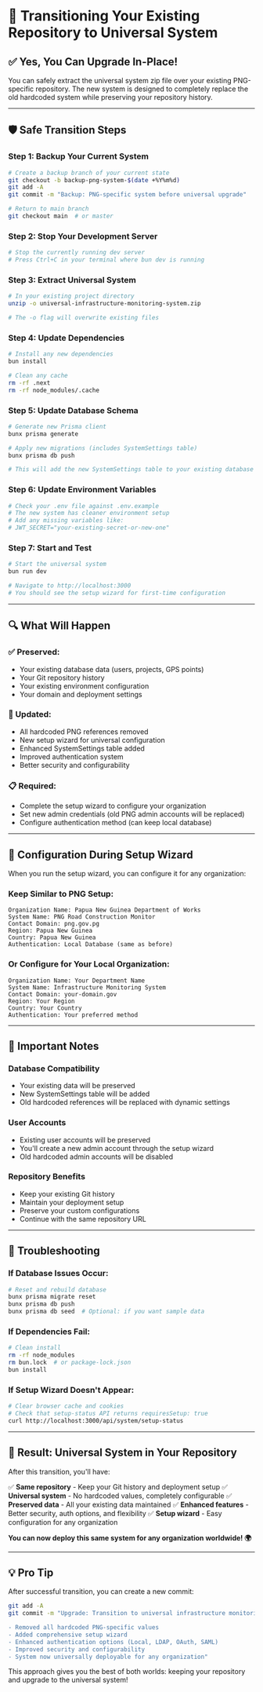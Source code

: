# 🔄 Transitioning Your Existing Repository to Universal System

## ✅ Yes, You Can Upgrade In-Place!

You can safely extract the universal system zip file over your existing PNG-specific repository. The new system is designed to completely replace the old hardcoded system while preserving your repository history.

---

## 🛡️ Safe Transition Steps

### **Step 1: Backup Your Current System**
```bash
# Create a backup branch of your current state
git checkout -b backup-png-system-$(date +%Y%m%d)
git add -A
git commit -m "Backup: PNG-specific system before universal upgrade"

# Return to main branch
git checkout main  # or master
```

### **Step 2: Stop Your Development Server**
```bash
# Stop the currently running dev server
# Press Ctrl+C in your terminal where bun dev is running
```

### **Step 3: Extract Universal System**
```bash
# In your existing project directory
unzip -o universal-infrastructure-monitoring-system.zip

# The -o flag will overwrite existing files
```

### **Step 4: Update Dependencies**
```bash
# Install any new dependencies
bun install

# Clean any cache
rm -rf .next
rm -rf node_modules/.cache
```

### **Step 5: Update Database Schema**
```bash
# Generate new Prisma client
bunx prisma generate

# Apply new migrations (includes SystemSettings table)
bunx prisma db push

# This will add the new SystemSettings table to your existing database
```

### **Step 6: Update Environment Variables**
```bash
# Check your .env file against .env.example
# The new system has cleaner environment setup
# Add any missing variables like:
# JWT_SECRET="your-existing-secret-or-new-one"
```

### **Step 7: Start and Test**
```bash
# Start the universal system
bun run dev

# Navigate to http://localhost:3000
# You should see the setup wizard for first-time configuration
```

---

## 🔍 What Will Happen

### **✅ Preserved:**
- Your existing database data (users, projects, GPS points)
- Your Git repository history
- Your existing environment configuration
- Your domain and deployment settings

### **🔄 Updated:**
- All hardcoded PNG references removed
- New setup wizard for universal configuration
- Enhanced SystemSettings table added
- Improved authentication system
- Better security and configurability

### **📋 Required:**
- Complete the setup wizard to configure your organization
- Set new admin credentials (old PNG admin accounts will be replaced)
- Configure authentication method (can keep local database)

---

## 🎯 Configuration During Setup Wizard

When you run the setup wizard, you can configure it for any organization:

### **Keep Similar to PNG Setup:**
```
Organization Name: Papua New Guinea Department of Works
System Name: PNG Road Construction Monitor
Contact Domain: png.gov.pg
Region: Papua New Guinea
Country: Papua New Guinea
Authentication: Local Database (same as before)
```

### **Or Configure for Your Local Organization:**
```
Organization Name: Your Department Name
System Name: Infrastructure Monitoring System
Contact Domain: your-domain.gov
Region: Your Region
Country: Your Country
Authentication: Your preferred method
```

---

## 🚨 Important Notes

### **Database Compatibility**
- Your existing data will be preserved
- New SystemSettings table will be added
- Old hardcoded references will be replaced with dynamic settings

### **User Accounts**
- Existing user accounts will be preserved
- You'll create a new admin account through the setup wizard
- Old hardcoded admin accounts will be disabled

### **Repository Benefits**
- Keep your existing Git history
- Maintain your deployment setup
- Preserve your custom configurations
- Continue with the same repository URL

---

## 🔧 Troubleshooting

### **If Database Issues Occur:**
```bash
# Reset and rebuild database
bunx prisma migrate reset
bunx prisma db push
bunx prisma db seed  # Optional: if you want sample data
```

### **If Dependencies Fail:**
```bash
# Clean install
rm -rf node_modules
rm bun.lock  # or package-lock.json
bun install
```

### **If Setup Wizard Doesn't Appear:**
```bash
# Clear browser cache and cookies
# Check that setup-status API returns requiresSetup: true
curl http://localhost:3000/api/system/setup-status
```

---

## 🎉 Result: Universal System in Your Repository

After this transition, you'll have:

✅ **Same repository** - Keep your Git history and deployment setup
✅ **Universal system** - No hardcoded values, completely configurable
✅ **Preserved data** - All your existing data maintained
✅ **Enhanced features** - Better security, auth options, and flexibility
✅ **Setup wizard** - Easy configuration for any organization

**You can now deploy this same system for any organization worldwide! 🌍**

---

## 💡 Pro Tip

After successful transition, you can create a new commit:

```bash
git add -A
git commit -m "Upgrade: Transition to universal infrastructure monitoring system

- Removed all hardcoded PNG-specific values
- Added comprehensive setup wizard
- Enhanced authentication options (Local, LDAP, OAuth, SAML)
- Improved security and configurability
- System now universally deployable for any organization"
```

This approach gives you the best of both worlds: keeping your repository and upgrade to the universal system!
